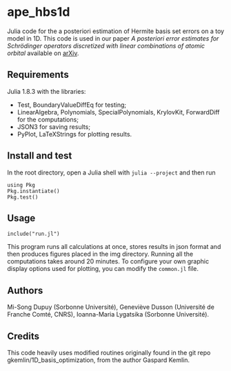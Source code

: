 # ape_hbs1d

Julia code for the a posteriori estimation of Hermite basis set errors on a toy model in 1D. This code is used in our paper _A posteriori error estimates for Schrödinger operators discretized with linear combinations of atomic orbital_ available on [arXiv](pending).

## Requirements

Julia 1.8.3 with the libraries:
- Test, BoundaryValueDiffEq for testing;
- LinearAlgebra, Polynomials, SpecialPolynomials, KrylovKit, ForwardDiff for the computations;
- JSON3 for saving results;
- PyPlot, LaTeXStrings for plotting results.

## Install and test

In the root directory, open a Julia shell with `julia --project` and then run
```
using Pkg
Pkg.instantiate()
Pkg.test()
```

## Usage

```
include("run.jl")
```

This program runs all calculations at once, stores results in json format and then produces figures placed in the img directory. Running all the computations takes around 20 minutes. To configure your own graphic display options used for plotting, you can modify the `common.jl` file.

## Authors

Mi-Song Dupuy (Sorbonne Université), Geneviève Dusson (Université de Franche Comté, CNRS), Ioanna-Maria Lygatsika (Sorbonne Université).

## Credits

This code heavily uses modified routines originally found in the git repo gkemlin/1D_basis_optimization, from the author Gaspard Kemlin.



